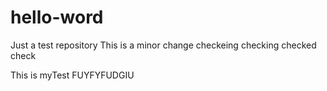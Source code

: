 # hello-word
Just a test repository
This is a minor change
checkeing checking checked check


This is myTest
FUYFYFUDGIU
